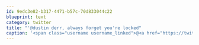 ```yaml
---
id: 9edc3e82-b317-4471-b57c-70d833044c22
blueprint: text
category: twitter
title: "'@dustin derr, always forget you're locked"
caption: '<span class="username username_linked">@<a href="https://twitter.com/dustin" title="dustin senos">dustin</a></span> derr, always forget you''re locked'
---
```

